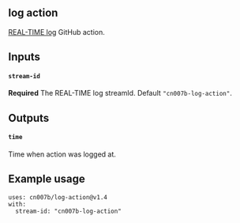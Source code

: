 log action
-

[REAL-TIME log](https://github.com/cn007b/log) GitHub action.

## Inputs

#### `stream-id`

**Required** The REAL-TIME log streamId. Default `"cn007b-log-action"`.

## Outputs

#### `time`

Time when action was logged at.

## Example usage

````
uses: cn007b/log-action@v1.4
with:
  stream-id: "cn007b-log-action"
````
